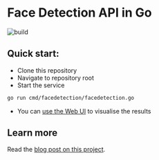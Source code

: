 # Face Detection API in Go

![build](https://github.com/bokan/facedetection/workflows/build/badge.svg)

## Quick start:

* Clone this repository
* Navigate to repository root
* Start the service
```bash
go run cmd/facedetection/facedetection.go
```
* You can [use the Web UI](https://facedetect.bokan.io/) to visualise the results

## Learn more

Read the [blog post on this project](https://github.com/bokan/facedetection/blob/develop/doc/writing-a-face-detection-api-in-go.md).